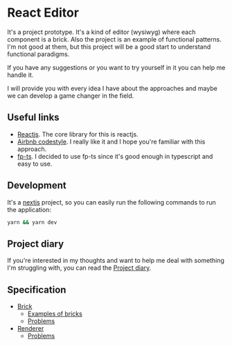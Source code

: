 # React Editor

It's a project prototype. It's a kind of editor (wysiwyg) where each component is a brick. Also the project is an example of functional patterns. I'm not good at them, but this project will be a good start to understand functional paradigms.

If you have any suggestions or you want to try yourself in it you can help me handle it.

I will provide you with every idea I have about the approaches and maybe we can develop a game changer in the field.

## Useful links

- [Reactjs](https://react.dev/). The core library for this is reactjs.
- [Airbnb codestyle](https://github.com/airbnb/javascript). I really like it and I hope you're familiar with this approach.
- [fp-ts](https://gcanti.github.io/fp-ts/). I decided to use fp-ts since it's good enough in typescript and easy to use.

## Development

It's a [nextjs](https://nextjs.org/) project, so you can easily run the following commands to run the application:

```bash
yarn && yarn dev
```

## Project diary

If you're interested in my thoughts and want to help me deal with something I'm struggling with, you can read the [Project diary](https://github.com/brickifyio/editor/wiki/Project-diary).

## Specification

* [Brick](https://github.com/brickifyio/editor/wiki/Brick)
  * [Examples of bricks](https://github.com/brickifyio/editor/wiki/Brick#examples-of-bricks)
  * [Problems](https://github.com/brickifyio/editor/wiki/Brick#problems)
* [Renderer](https://github.com/brickifyio/editor/wiki/Renderer)
  * [Problems](https://github.com/brickifyio/editor/wiki/Renderer#problems)
